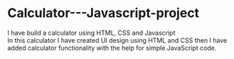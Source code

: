 # Calculator---Javascript-project
I have build a calculator using HTML, CSS and Javascript
<br>
In this calculator I have created UI design using HTML and CSS then I have added calculator functionality with the help for simple JavaScript code.

